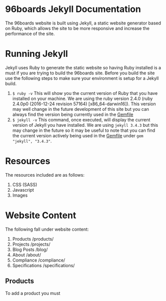 # 96boards Jekyll Documentation
The 96boards website is built using Jekyll, a static website generator based on Ruby, which allows the site to be more responsive and increase the performance of the site.

# Running Jekyll
Jekyll uses Ruby to generate the static website so having Ruby installed is a must if you are
trying to build the 96boards site. Before you build the site use the following steps to make sure your environment is setup for a Jekyll build.
1. `$ ruby -v`
This will show you the current version of Ruby that you have installed on your machine. We are using the ruby version 2.4.0 (ruby 2.4.0p0 (2016-12-24 revision 57164) [x86_64-darwin16]). This version may well change in the future development of this site but you can always find the version being currently used in the [Gemfile](https://stash.git.linaro.org/projects/MAR/repos/96boards.org-static/browse/Gemfile)
2. `$ jekyll -v`
This command, once executed, will display the current version of Jekyll you have installed. We are using `jekyll 3.4.3` but this may change in the future so it may be useful to note that you can find the current version actively being used in the [Gemfile](https://stash.git.linaro.org/projects/MAR/repos/96boards.org-static/browse/Gemfile) under `gem "jekyll", "3.4.3"`.


# Resources
The resources included are as follows:
1. CSS (SASS)
2. Javascript
3. Images

# Website Content
The following fall under website content:
1. Products /products/
2. Projects /projects/
3. Blog Posts /blog/
4. About /about/
5. Compliance /compliance/
6. Specifications /specifications/

## Products
To add a product you must
